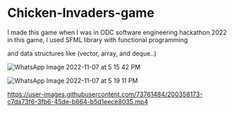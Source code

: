 # Chicken-Invaders-game
I made this game when I was in ODC software engineering hackathon 2022
in this game, I used SFML library 
with functional programming 

and data structures like (vector, array, and deque..)


![WhatsApp Image 2022-11-07 at 5 15 42 PM](https://user-images.githubusercontent.com/73761484/200358091-1a654a00-4045-470f-83b5-52184ff6bc94.jpeg)

![WhatsApp Image 2022-11-07 at 5 19 11 PM](https://user-images.githubusercontent.com/73761484/200358097-c0033d32-d57d-4907-a2c0-f07fafca8bf8.jpeg)


https://user-images.githubusercontent.com/73761484/200358173-c7da73f6-3fb6-45de-b664-b5d1eece8035.mp4


